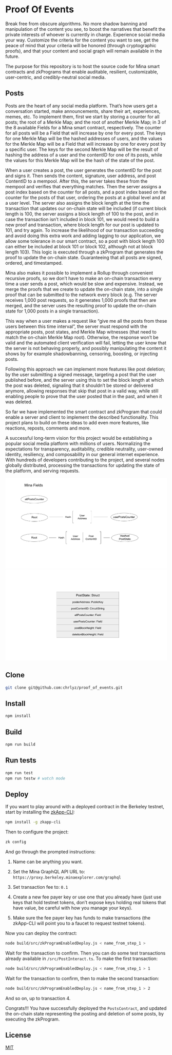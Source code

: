 # Proof Of Events

Break free from obscure algorithms. No more shadow banning and manipulation of the content you see, to boost the narratives that benefit the private interests of whoever is currently in charge. Experience social media your way. Customize the criteria for the content you want to see, get the peace of mind that your criteria will be honored (through cryptographic proofs), and that your content and social graph will remain available in the future.

The purpose for this repository is to host the source code for Mina smart contracts and zkPrograms that enable auditable, resilient, customizable, user-centric, and credibly-neutral social media.

## Posts

Posts are the heart of any social media platform. That’s how users get a conversation started, make announcements, share their art, experiences, memes, etc. To implement them, first we start by storing a counter for all posts; the root of a Merkle Map; and the root of another Merkle Map; in 3 of the 8 available Fields for a Mina smart contract, respectively. The counter for all posts will be a Field that will increase by one for every post. The keys for one Merkle Map will be the hashed addresses of users, and the values for the Merkle Map will be a Field that will increase by one for every post by a specific user. The keys for the second Merkle Map will be the result of hashing the address of a user and the contentID for one of its posts, while the values for this Merkle Map will be the hash of the state of the post.

When a user creates a post, the user generates the contentID for the post and signs it. Then sends the content, signature, user address, and post ContentID to a mempool. After this, the server takes these from the mempool and verifies that everything matches. Then the server assigns a post index based on the counter for all posts, and a post index based on the counter for the posts of that user, ordering the posts at a global level and at a user level. The server also assigns the block length at the time the transaction that updates our on-chain state will be included (if current block length is 100, the server assigns a block length of 100 to the post, and in case the transaction isn’t included in block 101, we would need to build a new proof and transaction, where block length for our post is updated to 101, and try again. To increase the likelihood of our transaction succeeding and avoid doing this extra work and adding lagging to our application, we allow some tolerance in our smart contract, so a post with block length 100 can either be included at block 101 or block 102, although not at block length 103). This logic is executed through a zkProgram that generates the proof to update the on-chain state. Guaranteeing that all posts are signed, ordered, and timestamped.

Mina also makes it possible to implement a Rollup through convenient recursive proofs, so we don’t have to make an on-chain transaction every time a user sends a post, which would be slow and expensive. Instead, we merge the proofs that we create to update the on-chain state, into a single proof that can be submitted to the network every block (e.g. The server receives 1,000 post requests, so it generates 1,000 proofs that then are merged, and the server uses the resulting proof to update the on-chain state for 1,000 posts in a single transaction).

This way when a user makes a request like “give me all the posts from these users between this time interval”, the server must respond with the appropriate posts, post states, and Merkle Map witnesses (that need to match the on-chain Merkle Map root). Otherwise, the response won’t be valid and the automated client verification will fail, letting the user know that the server is not behaving properly, and possibly manipulating the content it shows by for example shadowbanning, censoring, boosting, or injecting posts.

Following this approach we can implement more features like post deletion; by the user submitting a signed message, targeting a post that the user published before, and the server using this to set the block length at which the post was deleted, signaling that it shouldn’t be stored or delivered anymore, allowing responses that skip that post in a valid way, while still enabling people to prove that the user posted that in the past, and when it was deleted.

So far we have implemented the smart contract and zkProgram that could enable a server and client to implement the described functionality. This project plans to build on these ideas to add even more features, like reactions, reposts, comments and more.

A successful long-term vision for this project would be establishing a popular social media platform with millions of users. Normalizing the expectations for transparency, auditability, credible neutrality, user-owned identity, resiliency, and composability in our general internet experience. With hundreds of developers contributing to the project, and several nodes globally distributed, processing the transactions for updating the state of the platform, and serving requests.

<img src="https://github.com/chrlyz/proof_of_events/blob/main/img/posts_diagram1.png?raw=true&sanitize=true">
<img src="https://github.com/chrlyz/proof_of_events/blob/main/img/posts_diagram2.png?raw=true&sanitize=true">

## Clone

```sh
git clone git@github.com:chrlyz/proof_of_events.git
```

## Install

```sh
npm install
```

## Build

```sh
npm run build
```

## Run tests

```sh
npm run test
npm run testw # watch mode
```

## Deploy

If you want to play around with a deployed contract in the Berkeley testnet, start by installing the [zkApp-CLI](https://github.com/o1-labs/zkapp-cli):

```sh
npm install -g zkapp-cli
```

Then to configure the project:

```sh
zk config
```

And go through the prompted instructions:

1. Name can be anything you want.

2. Set the Mina GraphQL API URL to: `https://proxy.berkeley.minaexplorer.com/graphql`

3. Set transaction fee to: `0.1`

4. Create a new fee payer key or use one that you already have (just use keys that hold testnet tokens, don’t expose keys holding real tokens that have value, be careful with how you manage your keys).

5. Make sure the fee payer key has funds to make transactions (the zkApp-CLI will point you to a faucet to request testnet tokens).

Now you can deploy the contract:

```sh
node build/src/zkProgramEnabledDeploy.js < name_from_step_1 >
```

Wait for the transaction to confirm. Then you can do some test transactions already available in `/src/PostInteract.ts`. To make the first transaction:

```sh
node build/src/zkProgramEnabledDeploy.js < name_from_step_1 > 1
```

Wait for the transaction to confirm, then to make the second transaction:

```sh
node build/src/zkProgramEnabledDeploy.js < name_from_step_1 > 2
```

And so on, up to transaction 4.

Congrats!!! You have successfully deployed the `PostsContract`, and updated the on-chain state representing the posting and deletion of some posts, by executing the zkProgram.

## License

[MIT](LICENSE)

